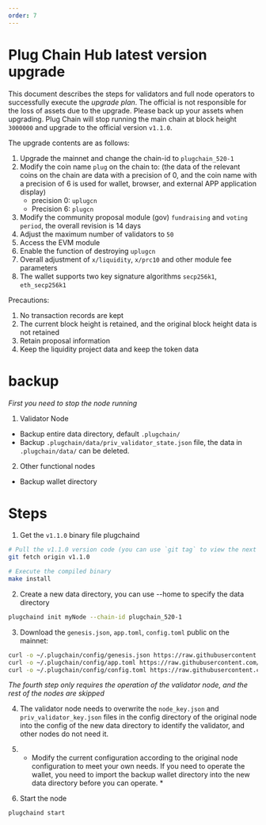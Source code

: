 ```yaml
---
order: 7
---
```


# Plug Chain Hub latest version upgrade

This document describes the steps for validators and full node operators to successfully execute the *upgrade plan*. The official is not responsible for the loss of assets due to the upgrade. Please back up your assets when upgrading.
Plug Chain will stop running the main chain at block height `3000000` and upgrade to the official version `v1.1.0`.


The upgrade contents are as follows:
1. Upgrade the mainnet and change the chain-id to `plugchain_520-1`
2. Modify the coin name `plug` on the chain to: (the data of the relevant coins on the chain are data with a precision of 0, and the coin name with a precision of 6 is used for wallet, browser, and external APP application display)
   - precision 0: `uplugcn`
   - Precision 6: `plugcn`
3. Modify the community proposal module (gov) `fundraising` and `voting period`, the overall revision is 14 days
4. Adjust the maximum number of validators to `50`
5. Access the EVM module
6. Enable the function of destroying `uplugcn`
7. Overall adjustment of `x/liquidity`, `x/prc10` and other module fee parameters
8. The wallet supports two key signature algorithms `secp256k1`, `eth_secp256k1`

Precautions:
1. No transaction records are kept
2. The current block height is retained, and the original block height data is not retained
3. Retain proposal information
4. Keep the liquidity project data and keep the token data




# backup

*First you need to stop the node running*

1. Validator Node
 - Backup entire data directory, default `.plugchain/`
 - Backup `.plugchain/data/priv_validator_state.json` file, the data in `.plugchain/data/` can be deleted.
 
2. Other functional nodes
 - Backup wallet directory


# Steps 

1. Get the `v1.1.0` binary file plugchaind

```bash
# Pull the v1.1.0 version code (you can use `git tag` to view the next tag version locally, if there is `v1.1.0`, skip this step)
git fetch origin v1.1.0

# Execute the compiled binary
make install

````

2. Create a new data directory, you can use --home to specify the data directory

```bash
plugchaind init myNode --chain-id plugchain_520-1
````

3. Download the `genesis.json`, `app.toml`, `config.toml` public on the mainnet:


```bash
curl -o ~/.plugchain/config/genesis.json https://raw.githubusercontent.com/oracleNetworkProtocol/mainnet/main/v1/genesis.json
curl -o ~/.plugchain/config/app.toml https://raw.githubusercontent.com/oracleNetworkProtocol/mainnet/main/v1/app.toml
curl -o ~/.plugchain/config/config.toml https://raw.githubusercontent.com/oracleNetworkProtocol/mainnet/main/v1/config.toml
````

*The fourth step only requires the operation of the validator node, and the rest of the nodes are skipped*

4. The validator node needs to overwrite the `node_key.json` and `priv_validator_key.json` files in the config directory of the original node into the config of the new data directory to identify the validator, and other nodes do not need it.

5. * Modify the current configuration according to the original node configuration to meet your own needs. If you need to operate the wallet, you need to import the backup wallet directory into the new data directory before you can operate. *


6. Start the node

```bash
plugchaind start
````
